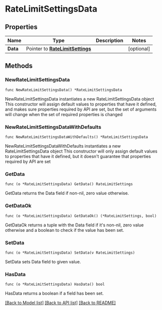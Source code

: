 # RateLimitSettingsData

## Properties

Name | Type | Description | Notes
------------ | ------------- | ------------- | -------------
**Data** | Pointer to [**RateLimitSettings**](RateLimitSettings.md) |  | [optional] 

## Methods

### NewRateLimitSettingsData

`func NewRateLimitSettingsData() *RateLimitSettingsData`

NewRateLimitSettingsData instantiates a new RateLimitSettingsData object
This constructor will assign default values to properties that have it defined,
and makes sure properties required by API are set, but the set of arguments
will change when the set of required properties is changed

### NewRateLimitSettingsDataWithDefaults

`func NewRateLimitSettingsDataWithDefaults() *RateLimitSettingsData`

NewRateLimitSettingsDataWithDefaults instantiates a new RateLimitSettingsData object
This constructor will only assign default values to properties that have it defined,
but it doesn't guarantee that properties required by API are set

### GetData

`func (o *RateLimitSettingsData) GetData() RateLimitSettings`

GetData returns the Data field if non-nil, zero value otherwise.

### GetDataOk

`func (o *RateLimitSettingsData) GetDataOk() (*RateLimitSettings, bool)`

GetDataOk returns a tuple with the Data field if it's non-nil, zero value otherwise
and a boolean to check if the value has been set.

### SetData

`func (o *RateLimitSettingsData) SetData(v RateLimitSettings)`

SetData sets Data field to given value.

### HasData

`func (o *RateLimitSettingsData) HasData() bool`

HasData returns a boolean if a field has been set.


[[Back to Model list]](HOW-TO.md#documentation-for-models) [[Back to API list]](HOW-TO.md#documentation-for-api-endpoints) [[Back to README]](HOW-TO.md)



